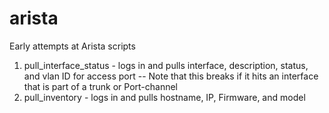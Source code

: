 # arista
Early attempts at Arista scripts
1. pull_interface_status - logs in and pulls interface, description, status, and vlan ID for access port
-- Note that this breaks if it hits an interface that is part of a trunk or Port-channel
2. pull_inventory - logs in and pulls hostname, IP, Firmware, and model

